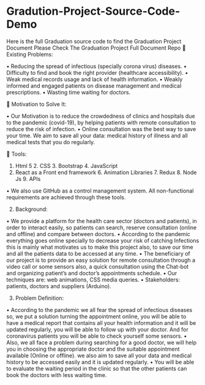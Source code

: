 # Gradution-Project-Source-Code-Demo
Here is the full Graduation source code to find the Graduation Project Document Please Check The Graduation Project Full Document Repo
	Existing Problems:


•	Reducing the spread of infectious (specially corona virus) diseases.
•	Difficulty to find and book the right provider (healthcare accessibility).
•	Weak medical records usage and lack of health information.
•	Weakly informed and engaged patients on disease management and medical prescriptions.
•	Wasting time waiting for doctors.

	Motivation to Solve It:

•	Our Motivation is to reduce the crowdedness of clinics and hospitals due to the pandemic (covid-19), by helping patients with remote consultation to reduce the risk of infection.
•	Online consultation was the best way to save your time. We aim to save all your data: medical history of illness and all medical tests that you do regularly.

	Tools:
1.	Html 5	2.	CSS	3.	Bootstrap	4.	JavaScript
5.	React as a Front end framework	6.	Animation Libraries	7.	Redux	8.	Node Js	9.	APIs
 
•	We also use GitHub as a control management system. All non-functional requirements are achieved through these tools.

2.	Background:

•	We provide a platform for the health care sector (doctors and patients), in order to interact easily, so patients can search, reserve consultation (online and offline) and compare between doctors. 
•	According to the pandemic everything goes online specially to decrease your risk of catching Infections this is mainly what motivates us to make this project also, to save our time and all the patients data to be accessed at any time.
•	The beneficiary of our project is to provide an easy solution for remote consultation through a video call or some sensors also, a quick consultation using the Chat-bot and organizing patient’s and doctor’s appointments schedule. 
•	Our techniques are: web animations, CSS media queries.
•	Stakeholders: patients, doctors and suppliers (Arduino).

3.	Problem Definition:

•	According to the pandemic we all fear the spread of infectious diseases so, we put a solution turning the appointment online, you will be able to have a medical report that contains all your health information and it will be updated regularly, you will be able to follow up with your doctor. And for coronavirus patients you will be able to check yourself some sensors.
•	Also, we all face a problem during searching for a good doctor, we will help you in choosing the appropriate doctor and the suitable appointment available (Online or offline). we also aim to save all your data and medical history to be accessed easily and it is updated regularly.
•	You will be able to evaluate the waiting period in the clinic so that the other patients can book the doctors with less waiting time.


